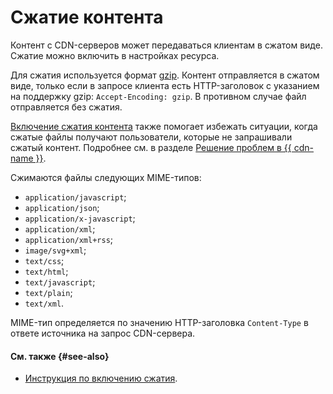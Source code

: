 # Сжатие контента

Контент с CDN-серверов может передаваться клиентам в сжатом виде. Сжатие можно включить в настройках ресурса.

Для сжатия используется формат [gzip](https://ru.wikipedia.org/wiki/Gzip). Контент отправляется в сжатом виде, только если в запросе клиента есть HTTP-заголовок с указанием на поддержку gzip: `Accept-Encoding: gzip`. В противном случае файл отправляется без сжатия.

[Включение сжатия контента](../operations/resources/enable-compression.md) также помогает избежать ситуации, когда сжатые файлы получают пользователи, которые не запрашивали сжатый контент. Подробнее см. в разделе [Решение проблем в {{ cdn-name }}](../troubleshooting.md#compressed-files).

Сжимаются файлы следующих MIME-типов:

* `application/javascript`;
* `application/json`;
* `application/x-javascript`;
* `application/xml`;
* `application/xml+rss`;
* `image/svg+xml`;
* `text/css`;
* `text/html`;
* `text/javascript`;
* `text/plain`;
* `text/xml`.

MIME-тип определяется по значению HTTP-заголовка `Content-Type` в ответе источника на запрос CDN-сервера.

#### См. также {#see-also}

* [Инструкция по включению сжатия](../operations/resources/enable-compression.md).